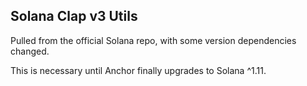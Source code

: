## Solana Clap v3 Utils

Pulled from the official Solana repo, with some version dependencies changed.

This is necessary until Anchor finally upgrades to Solana ^1.11.

